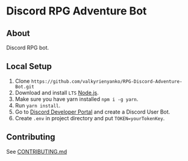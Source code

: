 # Discord RPG Adventure Bot
## About
Discord RPG bot.

## Local Setup
1. Clone `https://github.com/valkyrienyanko/RPG-Discord-Adventure-Bot.git`
2. Download and install `LTS` [Node.js](https://nodejs.org/en/).
3. Make sure you have yarn installed `npm i -g yarn`.
4. Run `yarn install`.
5. Go to [Discord Developer Portal](https://discordapp.com/developers/applications/) and create a Discord User Bot.
6. Create `.env` in project directory and put `TOKEN=yourTokenKey`.

## Contributing
See [CONTRIBUTING.md](https://github.com/valkyrienyanko/RPG-Discord-Adventure-Bot/blob/master/CONTRIBUTORS.md)
